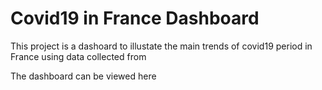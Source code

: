 # Covid19 in France Dashboard

This project is a dashoard to illustate the main trends of covid19 period in France using data collected from 

The dashboard can be viewed here
